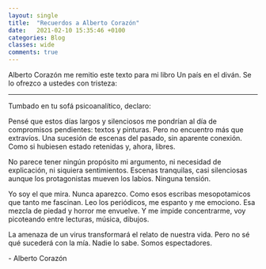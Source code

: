 ```yaml
---
layout: single
title:  "Recuerdos a Alberto Corazón"
date:   2021-02-10 15:35:46 +0100
categories: Blog
classes: wide
comments: true
---
```


Alberto Corazón me remitio este texto para mi libro Un país en el diván. Se lo ofrezco a ustedes con tristeza:

---

Tumbado en tu sofá psicoanalítico, declaro: 

Pensé que estos días largos y silenciosos me pondrían al día de compromisos pendientes: textos y pinturas.
Pero no encuentro más que extravíos. Una sucesión de escenas del pasado, sin aparente conexión. Como si hubiesen estado retenidas y, ahora, libres. 

No parece tener ningún propósito mi argumento, ni necesidad de explicación, ni siquiera sentimientos.
Escenas tranquilas, casi silenciosas aunque los protagonistas mueven los labios. Ninguna tensión.

Yo soy el que mira. Nunca aparezco. Como esos escribas mesopotamicos que tanto me fascinan.
Leo los periódicos, me espanto y me emociono. Esa mezcla de piedad y horror me envuelve. Y me impide concentrarme, voy picoteando entre lecturas, música, dibujos.

La amenaza de un virus transformará el relato de nuestra vida.
Pero no sé qué sucederá con la mía. Nadie lo sabe. Somos espectadores.

\- Alberto Corazón